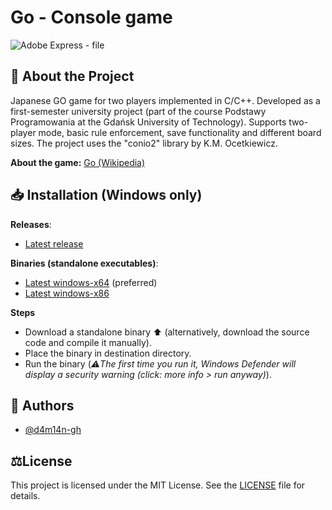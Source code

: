 # Go - Console game
![Adobe Express - file](https://github.com/user-attachments/assets/c2f6a341-d5dc-48ab-b62d-d958a7fab33a)


## 📜 About the Project
Japanese GO game for two players implemented in C/C++.
Developed as a first-semester university project (part of the course Podstawy Programowania at the Gdańsk University of Technology). 
Supports two-player mode, basic rule enforcement, save functionality and different board sizes. 
The project uses the "conio2" library by K.M. Ocetkiewicz.

**About the game:**
[Go (Wikipedia)](https://en.wikipedia.org/wiki/Go_(game))


## 📥 Installation (Windows only)
**Releases**:
- [Latest release](https://github.com/d4m14n-gh/Go_Game-PP-2022/releases/latest)
  
**Binaries (standalone executables)**:
- [Latest windows-x64](https://github.com/d4m14n-gh/Go_Game-PP-2022/releases/latest/download/Go_win64.exe) (preferred)
- [Latest windows-x86](https://github.com/d4m14n-gh/Go_Game-PP-2022/releases/latest/download/Go_win32.exe)
  
**Steps**
- Download a standalone binary ⬆️ (alternatively, download the source code and compile it manually).
- Place the binary in destination directory.
- Run the binary (_⚠️The first time you run it, Windows Defender will display a security warning (click: more info > run anyway)_).


## 👥 Authors
- [@d4m14n-gh](https://github.com/d4m14n-gh)


## ⚖️License
This project is licensed under the MIT License. See the [LICENSE](LICENSE) file for details.





